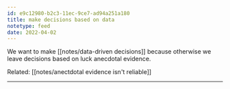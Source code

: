 ```yaml
---
id: e9c12980-b2c3-11ec-9ce7-ad94a251a180
title: make decisions based on data
notetype: feed
date: 2022-04-02
---
```

We want to make [[notes/data-driven decisions]] because otherwise we leave decisions based on luck  anecdotal evidence.

Related:
[[notes/anectdotal evidence isn't reliable]]

---

